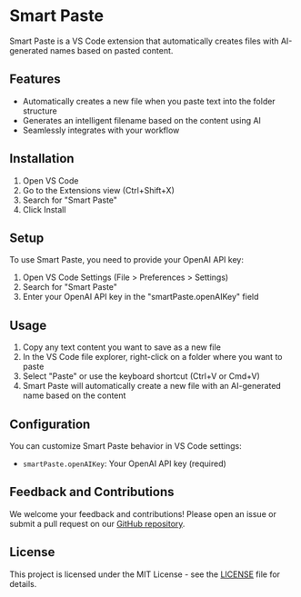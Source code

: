# Smart Paste

Smart Paste is a VS Code extension that automatically creates files with AI-generated names based on pasted content.

## Features

- Automatically creates a new file when you paste text into the folder structure
- Generates an intelligent filename based on the content using AI
- Seamlessly integrates with your workflow

## Installation

1. Open VS Code
2. Go to the Extensions view (Ctrl+Shift+X)
3. Search for "Smart Paste"
4. Click Install

## Setup

To use Smart Paste, you need to provide your OpenAI API key:

1. Open VS Code Settings (File > Preferences > Settings)
2. Search for "Smart Paste"
3. Enter your OpenAI API key in the "smartPaste.openAIKey" field

## Usage

1. Copy any text content you want to save as a new file
2. In the VS Code file explorer, right-click on a folder where you want to paste
3. Select "Paste" or use the keyboard shortcut (Ctrl+V or Cmd+V)
4. Smart Paste will automatically create a new file with an AI-generated name based on the content

## Configuration

You can customize Smart Paste behavior in VS Code settings:

- `smartPaste.openAIKey`: Your OpenAI API key (required)

## Feedback and Contributions

We welcome your feedback and contributions! Please open an issue or submit a pull request on our [GitHub repository](https://github.com/KLaci/smart-paste).

## License

This project is licensed under the MIT License - see the [LICENSE](https://github.com/KLaci/smart-paste/LICENSE) file for details.

